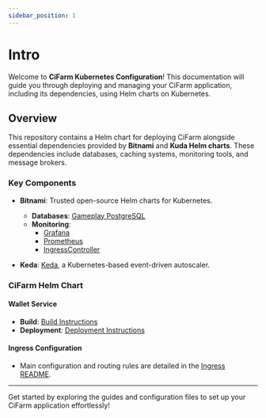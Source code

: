 ```yaml
---
sidebar_position: 1
---
```


# Intro

Welcome to **CiFarm Kubernetes Configuration**! This documentation will guide you through deploying and managing your CiFarm application, including its dependencies, using Helm charts on Kubernetes.

## Overview

This repository contains a Helm chart for deploying CiFarm alongside essential dependencies provided by **Bitnami** and **Kuda Helm charts**. These dependencies include databases, caching systems, monitoring tools, and message brokers.

### Key Components

- **Bitnami**: Trusted open-source Helm charts for Kubernetes.
    - **Databases**: [Gameplay PostgreSQL](./bitnami/databases/gameplay-postgresql/README.md)
    - **Monitoring**:
        - [Grafana](./bitnami/monitoring/README.md)
        - [Prometheus](./bitnami/monitoring/README.md)
        - [IngressController](./bitnami/ingress-controller/README.md)

- **Keda**: [Keda](./keda/README.md), a Kubernetes-based event-driven autoscaler.

### CiFarm Helm Chart

#### Wallet Service
- **Build**: [Build Instructions](./charts/repo/containers/wallet-service/build/README.md)
- **Deployment**: [Deployment Instructions](./charts/repo/containers/wallet-service/deployment/README.md)

#### Ingress Configuration
- Main configuration and routing rules are detailed in the [Ingress README](./charts/repo/ingress/README.md).

---

Get started by exploring the guides and configuration files to set up your CiFarm application effortlessly!
